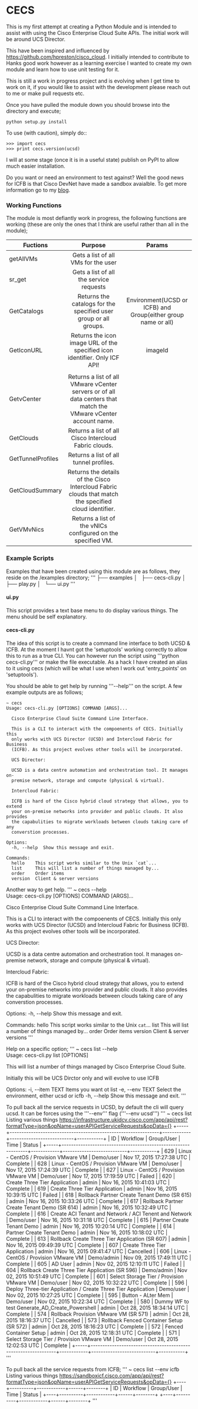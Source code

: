 # CECS

This is my first attempt at creating a Python Module and is intended to assist with using the Cisco Enterprise Cloud Suite APIs. The initial work will be around UCS Director.

This have been inspired and influenced by https://github.com/hpreston/cisco_cloud. I initially intended to contribute to Hanks good work however as a learning exercise I wanted to create my own module and learn how to use unit testing for it.

This is still a work in progress project and is evolving when I get time to work on it, if you would like to assist with the development please reach out to me or make pull requests etc.

Once you have pulled the module down you should browse into the directory and execute;

    python setup.py install


To use (with caution), simply do::

    >>> import cecs
    >>> print cecs.version(ucsd)

I will at some stage (once it is in a useful state) publish on PyPI to allow much easier installation.

Do you want or need an environment to test against? Well the good news for ICFB is that Cisco DevNet have made a sandbox avaialble. To get more information go to my [blog](http://clijockey.com/intercloud-fabric-api/).


### Working Functions
The module is most defiantly work in progress, the following functions are working (these are only the ones that I think are useful rather than all in the module);

| Fuctions        | Purpose     | Params |
| ------------- |:-------------:|:-------------:|
| getAllVMs      | Gets a list of all VMs for the user | |
| sr_get      | Gets a list of all the service requests       |  |
| GetCatalogs |  Returns the catalogs for the specified user group or all groups. | Environment(UCSD or ICFB) and Group(either group name or all) |
| GetIconURL | Returns the icon image URL of the specified icon identifier. Only ICF API! | imageId |   
| | | |
| GetvCenter | Returns a list of all VMware vCenter servers or of all data centers that match the VMware vCenter account name. | |
| GetClouds | Returns a list of all Cisco Intercloud Fabric clouds. | |
| GetTunnelProfiles | Returns a list of all tunnel profiles. | |
| GetCloudSummary | Returns the details of the Cisco Intercloud Fabric clouds that match the specified cloud identifier. | |
| GetVMvNics | Returns a list of the vNICs configured on the specified VM. | |



### Example Scripts
Examples that have been created using this module are as follows, they reside on the /examples directory;
'''
  ├── examples
  │   ├── cecs-cli.py
  │   ├── play.py
  │   └── ui.py
'''

#### ui.py
This script provides a text base menu to do display various things. The menu should be self explanatory.


#### cecs-cli.py
The idea of this script is to create a command line interface to both UCSD & ICFB. At the moment I havnt got the 'setuptools' working correctly to allow this to run as a true CLI. You can however run the script using '''python cecs-cli.py''' or make the file executable. As a hack I have created an alias to it using cecs (which will be what I use when I work out 'entry_points' on 'setuptools').

You should be able to get help by running '''--help''' on the script. A few example outputs are as follows;

```
~ cecs                                                                                                                                                           
Usage: cecs-cli.py [OPTIONS] COMMAND [ARGS]...

  Cisco Enterprise Cloud Suite Command Line Interface.

  This is a CLI to interact with the compoenents of CECS. Initially this
  only works with UCS Director (UCSD) and Intercloud Fabric for Business
  (ICFB). As this project evolves other tools will be incorporated.

  UCS Director:

  UCSD is a data centre automation and orchestration tool. It manages on-
  premise network, storage and compute (physical & virtual).

  Intercloud Fabric:

  ICFB is hard of the Cisco hybrid cloud strategy that allows, you to extend
  your on-premise networks into provider and public clouds. It also provides
  the capabulities to migrate workloads between clouds taking care of any
  converstion processes.

Options:
  -h, --help  Show this message and exit.

Commands:
  hello    This script works similar to the Unix `cat`...
  list     This will list a number of things managed by...
  order    Order items
  version  Client & server versions
```

Another way to get help.
'''
~ cecs --help                                                                                                                                                   
Usage: cecs-cli.py [OPTIONS] COMMAND [ARGS]...

  Cisco Enterprise Cloud Suite Command Line Interface.

  This is a CLI to interact with the compoenents of CECS. Initially this
  only works with UCS Director (UCSD) and Intercloud Fabric for Business
  (ICFB). As this project evolves other tools will be incorporated.

  UCS Director:

  UCSD is a data centre automation and orchestration tool. It manages on-
  premise network, storage and compute (physical & virtual).

  Intercloud Fabric:

  ICFB is hard of the Cisco hybrid cloud strategy that allows, you to extend
  your on-premise networks into provider and public clouds. It also provides
  the capabulities to migrate workloads between clouds taking care of any
  converstion processes.

Options:
  -h, --help  Show this message and exit.

Commands:
  hello    This script works similar to the Unix `cat`...
  list     This will list a number of things managed by...
  order    Order items
  version  Client & server versions
'''

Help on a specific option;
'''
~ cecs list --help                                                                                                                                              
Usage: cecs-cli.py list [OPTIONS]

  This will list a number of things managed by Cisco Enterprise Cloud Suite.

  Initially this will be UCS Dirctor only and will evolve to use ICFB

Options:
  -i, --item TEXT  Items you want ot list
  -e, --env TEXT   Select the environment, either ucsd or icfb
  -h, --help       Show this message and exit.
'''


To pull back all the service requests in UCSD, by default the cli will query ucsd. It can be forces using the '''--env''' flag ('''--env ucsd''')
'''
~ cecs list                                                                                                                                                     
Listing various things
https://infrastructure.ukidcv.cisco.com/app/api/rest?formatType=json&opName=userAPIGetServiceRequests&opData={}
+-----+---------------------------------------------------------------+------------+---------------------------+-----------+
| ID  |                            Workflow                           | Group/User |            Time           |   Status  |
+-----+---------------------------------------------------------------+------------+---------------------------+-----------+
| 629 |              Linux - CentOS / Provision VMware VM             | Demo/user  | Nov 17, 2015 17:27:38 UTC |  Complete |
| 628 |              Linux - CentOS / Provision VMware VM             | Demo/user  | Nov 17, 2015 17:24:39 UTC |  Complete |
| 627 |              Linux - CentOS / Provision VMware VM             | Demo/user  | Nov 17, 2015 17:19:59 UTC |   Failed  |
| 620 |                 Create Three Tier Application                 |   admin    | Nov 16, 2015 10:41:03 UTC |  Complete |
| 619 |                 Create Three Tier Application                 |   admin    | Nov 16, 2015 10:39:15 UTC |   Failed  |
| 618 |          Rollback Partner Create Tenant Demo (SR 615)         |   admin    | Nov 16, 2015 10:33:26 UTC |  Complete |
| 617 |          Rollback Partner Create Tenant Demo (SR 614)         |   admin    | Nov 16, 2015 10:32:49 UTC |  Complete |
| 616 |     Create ACI Tenant and Network / ACI Tenent and Network    | Demo/user  | Nov 16, 2015 10:31:18 UTC |  Complete |
| 615 |                   Partner Create Tenant Demo                  |   admin    | Nov 16, 2015 10:20:14 UTC |  Complete |
| 614 |                   Partner Create Tenant Demo                  |   admin    | Nov 16, 2015 10:18:02 UTC |  Complete |
| 613 |        Rollback Create Three Tier Application (SR 607)        |   admin    | Nov 16, 2015 09:49:39 UTC |  Complete |
| 607 |                 Create Three Tier Application                 |   admin    | Nov 16, 2015 09:41:47 UTC | Cancelled |
| 606 |              Linux - CentOS / Provision VMware VM             | Demo/admin | Nov 09, 2015 17:49:11 UTC |  Complete |
| 605 |                            AD User                            |   admin    | Nov 02, 2015 12:10:11 UTC |   Failed  |
| 604 |        Rollback Create Three Tier Application (SR 596)        | Demo/admin | Nov 02, 2015 10:51:49 UTC |  Complete |
| 601 |           Select Storage Tier / Provision VMware VM           | Demo/user  | Nov 02, 2015 10:32:22 UTC |  Complete |
| 596 | Deploy Three-tier Application / Create Three Tier Application | Demo/user  | Nov 02, 2015 10:27:25 UTC |  Complete |
| 595 |                       Button - ALter Mem                      | Demo/user  | Nov 02, 2015 10:22:34 UTC |  Complete |
| 580 |         Dummy WF to test Generate_AD_Create_Powershell        |   admin    | Oct 28, 2015 18:34:14 UTC |  Complete |
| 574 |             Rollback Provision VMware VM (SR 571)             |   admin    | Oct 28, 2015 18:16:37 UTC | Cancelled |
| 573 |            Rollback Fenced Container Setup (SR 572)           |   admin    | Oct 28, 2015 18:16:23 UTC |  Complete |
| 572 |                     Fenced Container Setup                    |   admin    | Oct 28, 2015 12:18:31 UTC |  Complete |
| 571 |           Select Storage Tier / Provision VMware VM           | Demo/user  | Oct 28, 2015 12:02:53 UTC |  Complete |
+-----+---------------------------------------------------------------+------------+---------------------------+-----------+
'''

To pull back all the service requests from ICFB;
'''
~ cecs list --env icfb                                                                                                                                          
Listing various things
https://sandboxicf.cisco.com/app/api/rest?formatType=json&opName=userAPIGetServiceRequests&opData={}
+----+----------+------------+------+--------+
| ID | Workflow | Group/User | Time | Status |
+----+----------+------------+------+--------+
+----+----------+------------+------+--------+
'''
